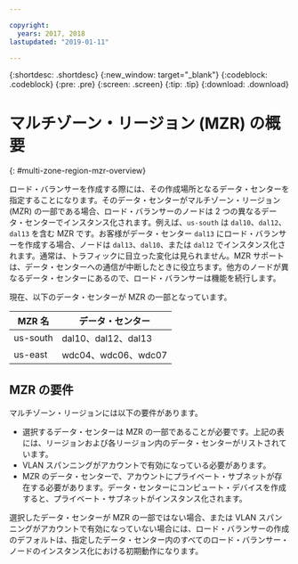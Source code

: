 ```yaml
---

copyright:
  years: 2017, 2018
lastupdated: "2019-01-11"

---
```


{:shortdesc: .shortdesc}
{:new_window: target="_blank"}
{:codeblock: .codeblock}
{:pre: .pre}
{:screen: .screen}
{:tip: .tip}
{:download: .download}

# マルチゾーン・リージョン (MZR) の概要
{: #multi-zone-region-mzr-overview}

ロード・バランサーを作成する際には、その作成場所となるデータ・センターを指定することになります。そのデータ・センターがマルチゾーン・リージョン (MZR) の一部である場合、ロード・バランサーのノードは 2 つの異なるデータ・センターでインスタンス化されます。例えば、`us-south` は `dal10`、`dal12`、`dal13` を含む MZR です。お客様がデータ・センター `dal13` にロード・バランサーを作成する場合、ノードは `dal13`、`dal10`、または `dal12` でインスタンス化されます。通常は、トラフィックに目立った変化は見られません。MZR サポートは、データ・センターへの通信が中断したときに役立ちます。他方のノードが異なるデータ・センターにあるので、ロード・バランサーは機能を続行します。

現在、以下のデータ・センターが MZR の一部となっています。

| MZR 名 | データ・センター |
| ---------|--------------|
| us-south | dal10、dal12、dal13 |
| us-east | wdc04、wdc06、wdc07 |


## MZR の要件
マルチゾーン・リージョンには以下の要件があります。
* 選択するデータ・センターは MZR の一部であることが必要です。上記の表には、リージョンおよび各リージョン内のデータ・センターがリストされています。
* VLAN スパンニングがアカウントで有効になっている必要があります。
* MZR のデータ・センターで、アカウントにプライベート・サブネットが存在する必要があります。データ・センターにコンピュート・デバイスを作成すると、プライベート・サブネットがインスタンス化されます。

選択したデータ・センターが MZR の一部ではない場合、または VLAN スパンニングがアカウントで有効になっていない場合には、ロード・バランサーの作成のデフォルトは、指定したデータ・センター内のすべてのロード・バランサー・ノードのインスタンス化における初期動作になります。
